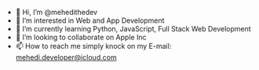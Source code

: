 - 👋 Hi, I’m @mehedithedev
- 👀 I’m interested in Web and App Development  
- 🌱 I’m currently learning Python, JavaScript, Full Stack Web Development
- 💞️ I’m looking to collaborate on Apple Inc
- 📫 How to reach me simply knock on my E-mail: mehedi.developer@icloud.com

<!---
mehedithedev/mehedithedev is a ✨ special ✨ repository because its `README.md` (this file) appears on your GitHub profile.
You can click the Preview link to take a look at your changes.
--->
